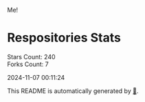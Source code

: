 Me!

# Respositories Stats
Stars Count: 240  
Forks Count: 7

2024-11-07 00:11:24  

This README is automatically generated by [🐰](https://github.com/rnitta/rnitta).
